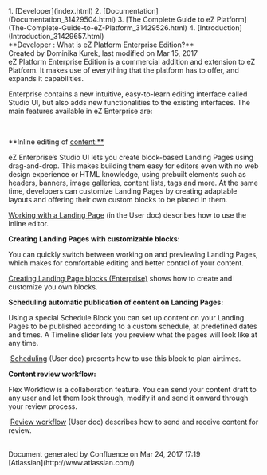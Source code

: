 <div id="page">
<div id="main" class="aui-page-panel">
<div id="main-header">
<div id="breadcrumb-section">
1.  [Developer](index.html)
2.  [Documentation](Documentation_31429504.html)
3.  [The Complete Guide to eZ
    Platform](The-Complete-Guide-to-eZ-Platform_31429526.html)
4.  [Introduction](Introduction_31429657.html)

</div>
**Developer : What is eZ Platform Enterprise Edition?**

</div>
<div id="content" class="view">
<div class="page-metadata">
Created by Dominika Kurek, last modified on Mar 15, 2017

</div>
<div id="main-content" class="wiki-content group">
<div class="contentLayout2">
<div class="columnLayout two-right-sidebar"
data-layout="two-right-sidebar">
<div class="cell normal" data-type="normal">
<div class="innerCell">
eZ Platform Enterprise Edition is a commercial addition and extension to
eZ Platform. It makes use of everything that the platform has to offer,
and expands it capabilities.

Enterprise contains a new intuitive, easy-to-learn editing interface
called Studio UI, but also adds new functionalities to the existing
interfaces. The main features available in eZ Enterprise are:

 

\*\*Inline editing of <content:**>

eZ Enterprise’s Studio UI lets you create block-based Landing Pages
using drag-and-drop. This makes building them easy for editors even with
no web design experience or HTML knowledge, using prebuilt elements such
as headers, banners, image galleries, content lists, tags and more. At
the same time, developers can customize Landing Pages by creating
adaptable layouts and offering their own custom blocks to be placed in
them.

[Working with a Landing
Page](https://doc.ez.no/display/USER/3.+Creating+content%2C+basic#id-3.Creatingcontent,basic-WorkingwithaLandingPage(Enterprise))
(in the User doc) describes how to use the Inline editor.

**Creating Landing Pages with customizable blocks:**

You can quickly switch between working on and previewing Landing Pages,
which makes for comfortable editing and better control of your content.

[Creating Landing Page blocks (Enterprise)](31430614.html) shows how to
create and customize you own blocks.

**Scheduling automatic publication of content on Landing Pages:**

Using a special Schedule Block you can set up content on your Landing
Pages to be published according to a custom schedule, at predefined
dates and times. A Timeline slider lets you preview what the pages will
look like at any time.

 [Scheduling](https://doc.ez.no/display/USER/5.+Publishing#id-5.Publishing-Scheduling(Enterprise))
(User doc) presents how to use this block to plan airtimes.

**Content review workflow:**

Flex Workflow is a collaboration feature. You can send your content
draft to any user and let them look through, modify it and send it
onward through your review process.

 [Review
workflow](https://doc.ez.no/display/USER/5.+Publishing#id-5.Publishing-Reviewworkflow(Enterprise))
(User doc) describes how to send and receive content for review.

</div>
</div>
<div class="cell aside" data-type="aside">
<div class="innerCell">
 

</div>
</div>
</div>
</div>
</div>
</div>
</div>
<div id="footer" role="contentinfo">
<div class="section footer-body">
Document generated by Confluence on Mar 24, 2017 17:19

<div id="footer-logo">
[Atlassian](http://www.atlassian.com/)

</div>
</div>
</div>
</div>

